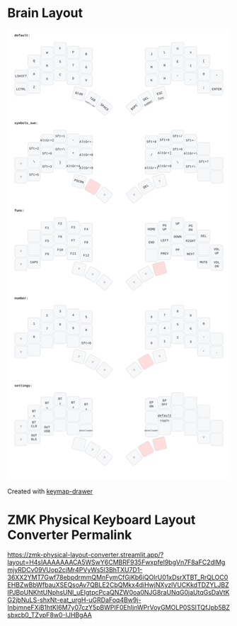 # Brain Layout

![image](docs/export/brain.svg)

Created with <a href="https://github.com/caksoylar/keymap-drawer">keymap-drawer</a>

# ZMK Physical Keyboard Layout Converter Permalink

https://zmk-physical-layout-converter.streamlit.app/?layout=H4sIAAAAAAACA5WSwY6CMBRF935Fwxpfel9bgVn7F8aFC2dlMgmjyRDCv09VUop2cjMr4PVyWs5l3BhTXU7D1-36XX2YMT7Gwf78ebpdrmmQMnFymCfGjKb6iQOIrU01xDsrXTBT_RrQLOC0EHBZwBbWfbauXSEQsoAv7QBLE2CbQMkx4diHwjNXyzlVUCKkdTDZYLJBZIPJBpUNKhtUNphsUNl_uEIgtpcPcaQNZW0oa0NJG8raUNqG0jaUtqGsDaVtKG2jbNuLS-shxNt-eat_urgH-uGRDaFoq4Bw9j-InbjmneFXjB1htKI6M7y07czY5pBWPIF0EhIjnWPrVoyGMOLP0SSITQfJpb5BZsbxcb0_TZvpF8w0-IJHBgAA

<!--
# Sweep layout
![image](docs/export/sweep.png)

# Brain layout
![image](docs/export/brain.png)

# Symbol mnemonic/reminders
![image](https://user-images.githubusercontent.com/38097580/201288652-b7363230-00dc-4a81-8a46-78db945c48f5.png)

# TODO:
- [] Finish layout for brain
- [] Mnemonics in markdown instead of the picture
- [] Caps word [more info](https://getreuer.info/posts/keyboards/caps-word/index.html)
- [] Caps number [more info](https://github.com/zmkfirmware/zmk/pull/1451) -->
